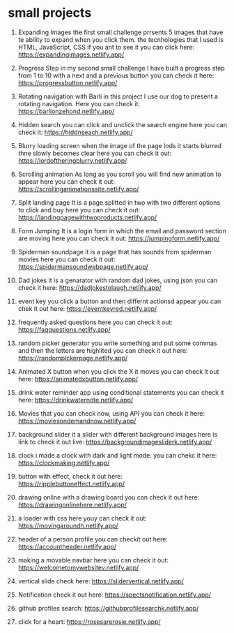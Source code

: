 # small projects

1. Expanding Images
the first small challenge prrsents 5 images that have te ability to expand when you click them.
the tecnhologies that I used is HTML, JavaScript, CSS
if you ant to see it you can click here: https://expandingimages.netlify.app/

2. Progress Step
in my second small challenge I have built a progress step from 1 to 10 with a next and a previous button
you can check it here: https://progressbutton.netlify.app/

3. Rotating navigation with Barli
in this project I use our dog to present a rotating navigation.
Here you can check it: https://barlionzehond.netlify.app/

4. Hidden search
you can click and unclick the search engine
here you can check it: https://hiddnseach.netlify.app/

5. Blurry loading screen
when the image of the page lods it starts blurred thne slowly becomes clear
here you can check it out: https://lordoftheringblurry.netlify.app/

6. Scrolling animation
As long as you scroll you will find new animation to appear
here you can check it out: https://scrollinganimationssite.netlify.app/

7. Split landing page
It is a page splitted in two with two different options to click and buy
here you can check it out: https://landingpagewithtwoproducts.netlify.app/

8. Form Jumping
It is a login form in which the email and password section are moving
here you can check it out: https://jumpingform.netlify.app/

9. Spiderman soundpage
it is a page that has sounds from spiderman movies
here you can check it out: https://spidermansoundwebpage.netlify.app/

10. Dad jokes
it is a genarator with random dad jokes, using json
you can check it here: https://dadjokestolaugh.netlify.app/

11. event key
you click a button and then differnt actionsd appear
you can chek it out here: https://eventkeyred.netlify.app/

12. frequently asked questions
here you can check it out: https://faqquestions.netlify.app/

13. random picker generator
you write something and put some commas and then the letters are highlited
you can check it out here:
https://randompickerpage.netlify.app/

14. Animated X button
when you click the X it moves
you can check it out here: https://animatedxbutton.netlify.app/

15. drink water reminder app using conditional statements
you can check it here: https://drinkwaternote.netlify.app/

16. Movies that you can check now, using API
you can check it here: https://moviesondemandnow.netlify.app/

17. background slider
it a slider with different background images
here is link to check it out live: https://backgroundimagesliderk.netlify.app/

18. clock
i made a clock with dark and light mode: you can chekc it here: https://clockmaking.netlify.app/

19. button with effect, check it out here: https://ripplebuttoneffect.netlify.app/

20. drawing online with a drawing board
you can check it out here: https://drawingonlinehere.netlify.app/

21. a loader with css
here youy can check it out: https://movingaroundh.netlify.app/

22. header of a person profile
you can checkit out here: https://accountheader.netlify.app/

23. making a movable navbar
here you can check it out: https://welcometomywebsitev.netlify.app/

24. vertical slide
check here: https://slidervertical.netlify.app/

25. Notification
check it out here: https://spectsnotification.netlify.app/

26. github profiles search: https://githubprofilesearchk.netlify.app/

27. click for a heart: https://rosesarerosie.netlify.app/

